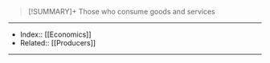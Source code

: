 > [!SUMMARY]+
> Those who consume goods and services



---
- Index:: [[Economics]] 
- Related:: [[Producers]]
---